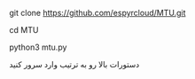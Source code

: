 git clone  https://github.com/espyrcloud/MTU.git

cd MTU

python3 mtu.py

دستورات بالا رو به ترتیب وارد سرور کنید 
